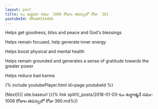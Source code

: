 ```yaml
---
layout: post
title: ఓం శుద్ధయా నమః- 1008 రోజుల తపస్సులో రోజు  361
youtubeId: 4MuAA31k4DA
---
```

 
 
Helps get goodness, bliss and peace and God's blessings
 
Helps remain focused, help generate inner energy 
 
Helps boost physical and mental health 
 
Helps remain grounded and generates a sense of gratitude towards the greater power 
 
Helps reduce bad karma
 
 
 
 


{% include youtubePlayer.html id=page.youtubeId %}
 
[Next]({{ site.baseurl }}{% link  split1/_posts/2018-01-03-ఓం శుద్ధాత్మనే నమః- 1008 రోజుల తపస్సులో రోజు  360.md%})
 
